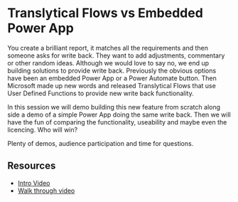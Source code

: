 # Translytical Flows vs Embedded Power App

You create a brilliant report, it matches all the requirements and then someone asks for write back. They want to add adjustments, commentary or other random ideas. Although we would love to say no, we end up building solutions to provide write back. Previously the obvious options have been an embedded Power App or a Power Automate button. Then Microsoft made up new words and released Translytical Flows that use User Defined Functions to provide new write back functionality.

In this session we will demo building this new feature from scratch along side a demo of a simple Power App doing the same write back. Then we will have the fun of comparing the functionality, useability and maybe even the licencing. Who will win? 

Plenty of demos, audience participation and time for questions.


## Resources

* [Intro Video](https://www.youtube.com/watch?v=CUQRoR0yz8g)
* [Walk through video](https://www.youtube.com/watch?v=t51GVWk8B_g)